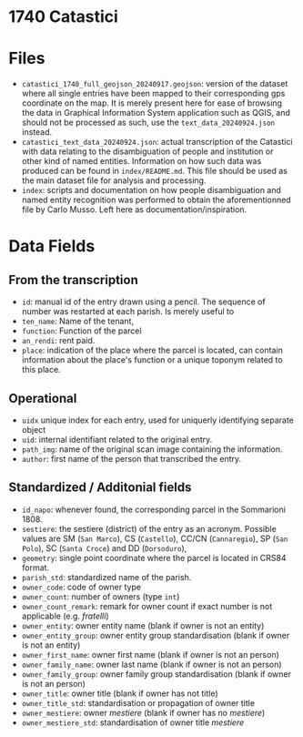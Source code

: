 # 1740 Catastici

# Files
* `catastici_1740_full_geojson_20240917.geojson`: version of the dataset where all single entries have been mapped to their corresponding gps coordinate on the map. It is merely present here for ease of browsing the data in Graphical Information System application such as QGIS, and should not be processed as such, use the `text_data_20240924.json` instead.
* `catastici_text_data_20240924.json`: actual transcription of the Catastici with data relating to the disambiguation of people and institution or other kind of named entities. Information on how such data was produced can be found in `index/README.md`. This file should be used as the main dataset file for analysis and processing.
* `index`: scripts and documentation on how people disambiguation and named entity recognition was performed to obtain the aforementionned file by Carlo Musso. Left here as documentation/inspiration.


# Data Fields

## From the transcription

- `id`: manual id of the entry drawn using a pencil. The sequence of number was restarted at each parish. Is merely useful to  
-  `ten_name`: Name of the tenant,
-  `function`: Function of the parcel
-  `an_rendi`: rent paid.
-  `place`: indication of the place where the parcel is located, can contain information about the place's function or a unique toponym related to this place.

## Operational

- `uidx` unique index for each entry, used for uniquerly identifying separate object
- `uid`: internal identifiant related to the original entry.
- `path_img`: name of the original scan image containing the information.
- `author`: first name of the person that transcribed the entry.

## Standardized / Additonial fields
- `id_napo`: whenever found, the corresponding parcel in the Sommarioni 1808. 
- `sestiere`: the sestiere (district) of the entry as an acronym. Possible values are  SM (`San Marco`), CS (`Castello`), CC/CN (`Cannaregio`), SP (`San Polo`),  SC (`Santa Croce`) and DD (`Dorsoduro`),
- `geometry`: single point coordinate where the parcel is located in CRS84 format.
- `parish_std`: standardized name of the parish.
- `owner_code`: code of owner type
- `owner_count`: number of owners (type `int`)
- `owner_count_remark`: remark for owner count if exact number is not applicable (e.g. *fratelli*)
- `owner_entity`: owner entity name (blank if owner is not an entity)
- `owner_entity_group`: owner entity group standardisation (blank if owner is not an entity)
- `owner_first_name`: owner first name (blank if owner is not an person)
- `owner_family_name`: owner last name (blank if owner is not an person)
- `owner_family_group`: owner family group standardisation (blank if owner is not an person)
- `owner_title`: owner title (blank if owner has not title)
- `owner_title_std`: standardisation or propagation of owner title
- `owner_mestiere`: owner *mestiere* (blank if owner has no *mestiere*)
- `owner_mestiere_std`: standardisation of owner title *mestiere*
